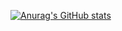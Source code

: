 [![Anurag's GitHub stats](https://github-readme-stats.vercel.app/api?username=ledjay)](https://github.com/anuraghazra/github-readme-stats)